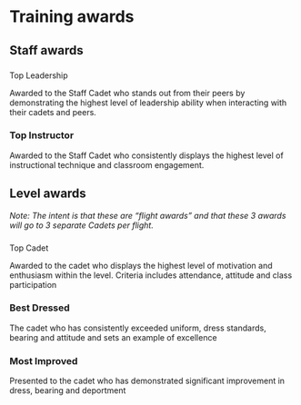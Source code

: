 # Training awards

## Staff awards

### Top Leadership

Awarded to the Staff Cadet who stands out from their peers by demonstrating the highest level of leadership ability when interacting with their cadets and peers.

### Top Instructor 

Awarded to the Staff Cadet who consistently displays the highest level of instructional technique and classroom engagement.

## Level awards

_Note: The intent is that these are “flight awards” and that these 3 awards will go to 3 separate Cadets per flight._ 

### Top Cadet

Awarded to the cadet who displays the highest level of motivation and enthusiasm within the level. Criteria includes attendance, attitude and class participation

### Best Dressed

The cadet who has consistently exceeded uniform, dress standards, bearing and attitude and sets an example of excellence

### Most Improved

Presented to the cadet who has demonstrated significant improvement in dress, bearing and deportment





